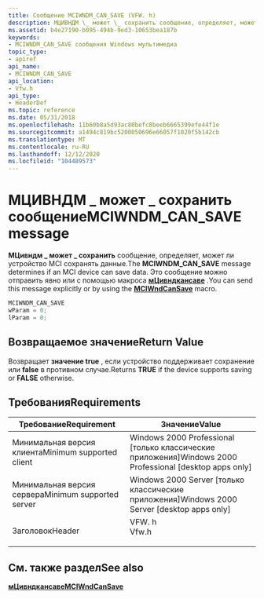 ```yaml
---
title: Сообщение MCIWNDM_CAN_SAVE (VFW. h)
description: МЦИВНДМ \_ может \_ сохранить сообщение, определяет, может ли устройство MCI сохранять данные. Это сообщение можно отправить явно или с помощью макроса МЦивндкансаве.
ms.assetid: b4e27190-b095-494b-9ed3-10653bea187b
keywords:
- MCIWNDM_CAN_SAVE сообщения Windows мультимедиа
topic_type:
- apiref
api_name:
- MCIWNDM_CAN_SAVE
api_location:
- Vfw.h
api_type:
- HeaderDef
ms.topic: reference
ms.date: 05/31/2018
ms.openlocfilehash: 11b60b8a5d93ac80befc8beeb6665399efe44f1e
ms.sourcegitcommit: a1494c819bc5200050696e66057f1020f5b142cb
ms.translationtype: MT
ms.contentlocale: ru-RU
ms.lasthandoff: 12/12/2020
ms.locfileid: "104489573"
---
```

# <a name="mciwndm_can_save-message"></a><span data-ttu-id="aa5f5-105">МЦИВНДМ \_ может \_ сохранить сообщение</span><span class="sxs-lookup"><span data-stu-id="aa5f5-105">MCIWNDM\_CAN\_SAVE message</span></span>

<span data-ttu-id="aa5f5-106">**МЦивндм \_ может \_ сохранить** сообщение, определяет, может ли устройство MCI сохранять данные.</span><span class="sxs-lookup"><span data-stu-id="aa5f5-106">The **MCIWNDM\_CAN\_SAVE** message determines if an MCI device can save data.</span></span> <span data-ttu-id="aa5f5-107">Это сообщение можно отправить явно или с помощью макроса [**мЦивндкансаве**](/windows/desktop/api/Vfw/nf-vfw-mciwndcansave) .</span><span class="sxs-lookup"><span data-stu-id="aa5f5-107">You can send this message explicitly or by using the [**MCIWndCanSave**](/windows/desktop/api/Vfw/nf-vfw-mciwndcansave) macro.</span></span>


```C++
MCIWNDM_CAN_SAVE 
wParam = 0; 
lParam = 0; 
```



## <a name="return-value"></a><span data-ttu-id="aa5f5-108">Возвращаемое значение</span><span class="sxs-lookup"><span data-stu-id="aa5f5-108">Return Value</span></span>

<span data-ttu-id="aa5f5-109">Возвращает **значение true** , если устройство поддерживает сохранение или **false** в противном случае.</span><span class="sxs-lookup"><span data-stu-id="aa5f5-109">Returns **TRUE** if the device supports saving or **FALSE** otherwise.</span></span>

## <a name="requirements"></a><span data-ttu-id="aa5f5-110">Требования</span><span class="sxs-lookup"><span data-stu-id="aa5f5-110">Requirements</span></span>



| <span data-ttu-id="aa5f5-111">Требование</span><span class="sxs-lookup"><span data-stu-id="aa5f5-111">Requirement</span></span> | <span data-ttu-id="aa5f5-112">Значение</span><span class="sxs-lookup"><span data-stu-id="aa5f5-112">Value</span></span> |
|-------------------------------------|----------------------------------------------------------------------------------|
| <span data-ttu-id="aa5f5-113">Минимальная версия клиента</span><span class="sxs-lookup"><span data-stu-id="aa5f5-113">Minimum supported client</span></span><br/> | <span data-ttu-id="aa5f5-114">Windows 2000 Professional \[только классические приложения\]</span><span class="sxs-lookup"><span data-stu-id="aa5f5-114">Windows 2000 Professional \[desktop apps only\]</span></span><br/>                       |
| <span data-ttu-id="aa5f5-115">Минимальная версия сервера</span><span class="sxs-lookup"><span data-stu-id="aa5f5-115">Minimum supported server</span></span><br/> | <span data-ttu-id="aa5f5-116">Windows 2000 Server \[только классические приложения\]</span><span class="sxs-lookup"><span data-stu-id="aa5f5-116">Windows 2000 Server \[desktop apps only\]</span></span><br/>                             |
| <span data-ttu-id="aa5f5-117">Заголовок</span><span class="sxs-lookup"><span data-stu-id="aa5f5-117">Header</span></span><br/>                   | <dl> <span data-ttu-id="aa5f5-118"><dt>VFW. h</dt></span><span class="sxs-lookup"><span data-stu-id="aa5f5-118"><dt>Vfw.h</dt></span></span> </dl> |



## <a name="see-also"></a><span data-ttu-id="aa5f5-119">См. также раздел</span><span class="sxs-lookup"><span data-stu-id="aa5f5-119">See also</span></span>

<dl> <dt>

[<span data-ttu-id="aa5f5-120">**мЦивндкансаве**</span><span class="sxs-lookup"><span data-stu-id="aa5f5-120">**MCIWndCanSave**</span></span>](/windows/desktop/api/Vfw/nf-vfw-mciwndcansave)
</dt> </dl>

 

 





